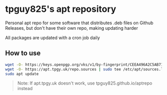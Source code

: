 # tpguy825's apt repository

Personal apt repo for some software that distributes .deb files on Github Releases, but don't have their own repo, making updating harder

All packages are updated with a cron job daily

## How to use

```bash
wget -O- https://keys.openpgp.org/vks/v1/by-fingerprint/CEEA496A2C5AB71E34ACD48691EDAEB6C4F3EC9F | gpg --dearmor | sudo tee /usr/share/keyrings/tpguy825-apt-repo.gpg >/dev/null
wget -O- https://apt.tpgy.uk/repo.sources | sudo tee /etc/apt/sources.list.d/tpguy825-apt-repo.sources >/dev/null
sudo apt update
```

> Note: If apt.tpgy.uk doesn't work, use tpguy825.github.io/aptrepo instead
